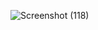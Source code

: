 ![Screenshot (118)](https://user-images.githubusercontent.com/89703188/132466944-46e26afc-4f97-4f0b-b7a1-d0e1af89b6d2.png)
